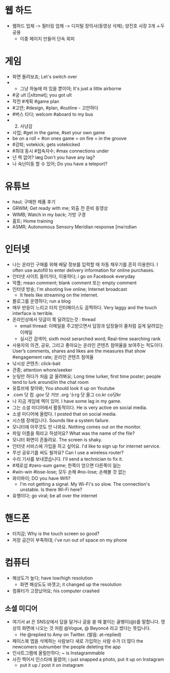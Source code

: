 # 웹 하드
* 웹하드 업체 -> 필터링 업체 -> 디지털 장의사(동영상 삭제); 양진호 사장 3개 ㅗ두 공용
	* 이중 페이지 만들어 단속 회피

# 게임
* 화면 돌려보죠; Let's switch over
* * 그냥 하늘에 떠 있을 뿐이야; It's just a little airborne
* #궁	ult [|ʌltɪmət]; you got ult
* 작전 #계획 #game plan
* #고안; #design, #plan, #outline - 고안하다 
* #버스 타다; welcom #aboard to my bus
* 2. 사냥감
* 사업; #get in the game, #set your own game
* be on a roll = #on ones game = on fire = in the groove
* #강퇴; votekick; gets votekicked
* #최대 동시 #접속자수; #max connections under
* 넌 렉 없어?	lӕg Don't you have any lag?
* 나 숙난이동 할 수 있어; Do you have a teleport?

# 유튜브
* haul; 구매한 제품 후기
* GRWM; Get ready with me; 외출 전 준비 동영상
* WIMB; Watch in my back; 가방 구경
* 홈트; Home training
* ASMR; Autonomous Sensory Meridian response [məˈrɪdiən

# 인터넷
* 나는 온라인 구매를 위해 배달 정보를 입력할 때 자동 채우기를 흔히 이용한다. I often use autofill to enter delivery information for online purchases. 
* 인터넷 사이트 들어가다, 이용하다; i go on Facebook everyday
* 악플; mean comment; blank comment 또는 empty comment
* 인터넷 방송; I'm shooting live online; Internet broadcast
	* It feels like streaming on the internet.	
* 블로그를 운영하다; run a blog
* 매우 반응이 느리고 터치 인터페이스도 끔찍하다.  Very laggy and the touch interface is terrible.
* 온라인상에서 덧글이 쭉 달려있는것 : thread
	* email thread: 이메일을 주고받으면서 답장과 답장들이 줄처럼 길게 달려있는 이메일
	* 실시간 검색어; sixth most serarched word; Real-time searching rank
* 사용자의 의견, 공유, 그리고 좋아요는 온라인 콘텐츠 참여율을 보여주는 척도이다. User’s comments, shares and likes are the measures that show #engagement rate; 온라인 콘텐츠 참여율
* 낚시성 콘텐츠: click-bait
* 관종; attention whore/seeker
* 눈팅만 하다가 처음 글 올려봐요; Long time lurker, first time poster; people tend to lurk around/in the chat room
* 유튜브에 찾아봐; You should look it up on Youtube
* .com 닷 컴 .gov 닷 거브 .org 'ɔ́:rɡ 닷 올그 co.kr co닷kr	
* 나 지금 게임에 렉이 있어.	I have some lag in my game.
* 그는 소셜 미디어에서 활동적이다.	He is very active on social media.
* 소셜 미디어에 올렸다. 		I posted that on social media.
* 시스템 장애입니다. 	Sounds like a system failure.
* 모니터에 아무것도 안 나와요. 	Nothing comes out on the monitor. 
* 파일 이름을 뭐라고 하셨어요? 	What was the name of the file? 
* 모니터 화면이 흔들려요. 	The screen is shaky. 
* 인터넷 서비스에 가입을 하고 싶어요. 	I'd like to sign up for internet service.
* 무선 공유기를 써도 될까요? 	Can I use a wireless router?
* 수리 기사를 보내겠습니다. 	I'll send a technician to fix it. 
* #제로섬	#zero-sum game; 한쪽이 얻으면 다른쪽이 잃는
* #win-win #lose-lose; 모두 손해 #no-lose; 손해볼 것 없는
* 와이파이; DO you have Wifi?
	* I'm not getting a signal. My Wi-Fi's so slow. The connection's unstable. Is there Wi-Fi here?
* 유행이다; go viral; be all over the internet

# 핸드폰
* 터치감; Why is the touch screen so good?
* 저장 공간이 부족하대; i've run out of space on my phone

# 컴퓨터
* 해상도가 높다; have low/high resolution
	* 화면 해상도도 바꼇고; it changed up the resolution
* 컴퓨터가 고장났어요; his computer crashed

## 소셜 미디어
* 여기서 at 은 SNS상에서 답을 달거나 글을 쓸 때 붙이는 골뱅이(@)를 말합니다. 영상의 화면에 나오는 것 처럼 @Vogue, @ Beyoncé 라고 썼다는 뜻입니다.
	* He @replied to Amy on Twitter. (발음: at-replied)
* 페이스북 앱을 삭제하는 사람보다 새로 가입하는 사람 수가 더 많다 the newcomers outnumber the people deleting the app 
* 인사트그램에 올릴만하다; ~ is Instagrammable
* 사진 찍어서 인스타에 올렸어; i just snapped a photo, put it up on Instagram
  * put it up / post it on instagram
